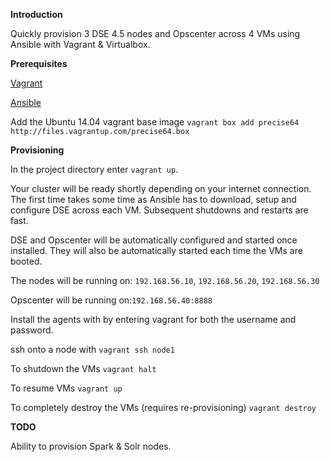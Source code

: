 **Introduction**

Quickly provision 3 DSE 4.5 nodes and Opscenter across 4 VMs using Ansible with Vagrant & Virtualbox.

**Prerequisites**

[Vagrant](https://www.vagrantup.com/downloads)

[Ansible](http://docs.ansible.com/intro_installation.html)

Add the Ubuntu 14.04 vagrant base image ```vagrant box add precise64 http://files.vagrantup.com/precise64.box```

**Provisioning**

In the project directory enter ```vagrant up```.

Your cluster will be ready shortly depending on your internet connection. The first time takes some time as Ansible has to download, setup and configure DSE across each VM. Subsequent shutdowns and restarts are fast.

DSE and Opscenter will be automatically configured and started once installed. They will also be automatically started each time the VMs are booted.

The nodes will be running on: ```192.168.56.10```, ```192.168.56.20```, ```192.168.56.30```

Opscenter will be running on:```192.168.56.40:8888```

Install the agents with by entering vagrant for both the username and password.

ssh onto a node with ```vagrant ssh node1```

To shutdown the VMs ```vagrant halt```

To resume VMs ```vagrant up```

To completely destroy the VMs (requires re-provisioning) ```vagrant destroy```

**TODO**

Ability to provision Spark & Solr nodes.
